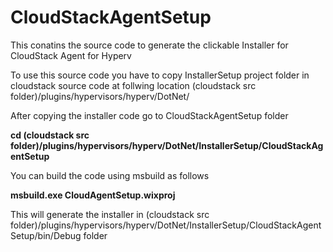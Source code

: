 CloudStackAgentSetup
====================

This conatins the source code to generate the clickable Installer for CloudStack Agent for Hyperv

To use this source code you have to copy InstallerSetup project folder in cloudstack source code at follwing location
(cloudstack src folder)/plugins/hypervisors/hyperv/DotNet/

After copying the installer code go to CloudStackAgentSetup folder

**cd (cloudstack src folder)/plugins/hypervisors/hyperv/DotNet/InstallerSetup/CloudStackAgentSetup**

You can build the code using msbuild as follows 

**msbuild.exe  CloudAgentSetup.wixproj**

This will generate the installer in (cloudstack src folder)/plugins/hypervisors/hyperv/DotNet/InstallerSetup/CloudStackAgentSetup/bin/Debug folder 
